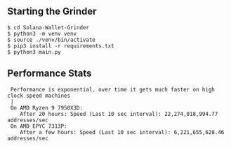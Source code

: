 

## Starting the Grinder

    $ cd Solana-Wallet-Grinder
    $ python3 -m venv venv
    $ source ./venv/bin/activate
    $ pip3 install -r requirements.txt
    $ python3 main.py

## Performance Stats

     Performance is exponential, over time it gets much faster on high clock speed machines
     |
     On AMD Ryzen 9 7950X3D:
        After 20 hours: Speed (Last 10 sec interval): 22,274,018,994.77 addresses/sec
     On AMD EPYC 7313P: 
        After a few hours: Speed (Last 10 sec interval): 6,221,655,628.46 addresses/sec
